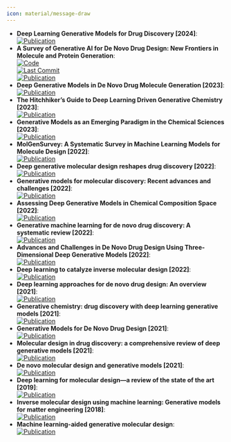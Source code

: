 ```yaml
---
icon: material/message-draw
---
```


- **Deep Learning Generative Models for Drug Discovery [2024]**:   
	[![Publication](https://img.shields.io/badge/Publication-Citations:0-blue?style=for-the-badge&logo=bookstack)](https://doi.org/10.1007/978-3-031-46238-2_23)  
- **A Survey of Generative AI for De Novo Drug Design: New Frontiers in Molecule and Protein Generation**:   
	[![Code](https://img.shields.io/github/stars/gersteinlab/GenAI4Drug?style=for-the-badge&logo=github)](https://github.com/gersteinlab/GenAI4Drug)  
	[![Last Commit](https://img.shields.io/github/last-commit/gersteinlab/GenAI4Drug?style=for-the-badge&logo=github)](https://github.com/gersteinlab/GenAI4Drug)  
	[![Publication](https://img.shields.io/badge/Publication-Citations:0-blue?style=for-the-badge&logo=bookstack)](https://doi.org/10.48550/arXiv.2402.08703)  
- **Deep Generative Models in De Novo Drug Molecule Generation [2023]**:   
	[![Publication](https://img.shields.io/badge/Publication-Citations:10-blue?style=for-the-badge&logo=bookstack)](https://doi.org/10.1021/acs.jcim.3c01496)  
- **The Hitchhiker’s Guide to Deep Learning Driven Generative Chemistry [2023]**:   
	[![Publication](https://img.shields.io/badge/Publication-Citations:9-blue?style=for-the-badge&logo=bookstack)](https://doi.org/10.1021/acsmedchemlett.3c00041)  
- **Generative Models as an Emerging Paradigm in the Chemical Sciences [2023]**:   
	[![Publication](https://img.shields.io/badge/Publication-Citations:75-blue?style=for-the-badge&logo=bookstack)](https://doi.org/10.1021/jacs.2c13467)  
- **MolGenSurvey: A Systematic Survey in Machine Learning Models for Molecule Design [2022]**:   
	[![Publication](https://img.shields.io/badge/Publication-Citations:0-blue?style=for-the-badge&logo=bookstack)](https://doi.org/10.48550/arXiv.2203.14500)  
- **Deep generative molecular design reshapes drug discovery [2022]**:   
	[![Publication](https://img.shields.io/badge/Publication-Citations:57-blue?style=for-the-badge&logo=bookstack)](https://doi.org/10.1016/j.xcrm.2022.100794)  
- **Generative models for molecular discovery: Recent advances and challenges [2022]**:   
	[![Publication](https://img.shields.io/badge/Publication-Citations:108-blue?style=for-the-badge&logo=bookstack)](https://doi.org/10.1002/wcms.1608)  
- **Assessing Deep Generative Models in Chemical Composition Space [2022]**:   
	[![Publication](https://img.shields.io/badge/Publication-Citations:13-blue?style=for-the-badge&logo=bookstack)](https://doi.org/10.1021/acs.chemmater.2c01860)  
- **Generative machine learning for de novo drug discovery: A systematic review [2022]**:   
	[![Publication](https://img.shields.io/badge/Publication-Citations:53-blue?style=for-the-badge&logo=bookstack)](https://doi.org/10.1016/j.compbiomed.2022.105403)  
- **Advances and Challenges in De Novo Drug Design Using Three-Dimensional Deep Generative Models [2022]**:   
	[![Publication](https://img.shields.io/badge/Publication-Citations:31-blue?style=for-the-badge&logo=bookstack)](https://doi.org/10.1021/acs.jcim.2c00042)  
- **Deep learning to catalyze inverse molecular design [2022]**:   
	[![Publication](https://img.shields.io/badge/Publication-Citations:17-blue?style=for-the-badge&logo=bookstack)](https://doi.org/10.1016/j.cej.2022.136669)  
- **Deep learning approaches for de novo drug design: An overview [2021]**:   
	[![Publication](https://img.shields.io/badge/Publication-Citations:0-blue?style=for-the-badge&logo=bookstack)](https://doi.org/10.1016/j.sbi.2021.10.001)  
- **Generative chemistry: drug discovery with deep learning generative models [2021]**:   
	[![Publication](https://img.shields.io/badge/Publication-Citations:72-blue?style=for-the-badge&logo=bookstack)](https://doi.org/10.1007/s00894-021-04674-8)  
- **Generative Models for De Novo Drug Design [2021]**:   
	[![Publication](https://img.shields.io/badge/Publication-Citations:88-blue?style=for-the-badge&logo=bookstack)](https://doi.org/10.1021/acs.jmedchem.1c00927)  
- **Molecular design in drug discovery: a comprehensive review of deep generative models [2021]**:   
	[![Publication](https://img.shields.io/badge/Publication-Citations:76-blue?style=for-the-badge&logo=bookstack)](https://doi.org/10.1093/bib/bbab344)  
- **De novo molecular design and generative models [2021]**:   
	[![Publication](https://img.shields.io/badge/Publication-Citations:138-blue?style=for-the-badge&logo=bookstack)](https://doi.org/10.1016/j.drudis.2021.05.019)  
- **Deep learning for molecular design—a review of the state of the art [2019]**:   
	[![Publication](https://img.shields.io/badge/Publication-Citations:408-blue?style=for-the-badge&logo=bookstack)](https://doi.org/10.1039/C9ME00039A)  
- **Inverse molecular design using machine learning: Generative models for matter engineering [2018]**:   
	[![Publication](https://img.shields.io/badge/Publication-Citations:1137-blue?style=for-the-badge&logo=bookstack)](https://doi.org/10.1126/science.aat2663)  
- **Machine learning-aided generative molecular design**:   
	[![Publication](https://img.shields.io/badge/Publication-Citations:2-blue?style=for-the-badge&logo=bookstack)](https://doi.org/10.1038/s42256-024-00843-5)  
